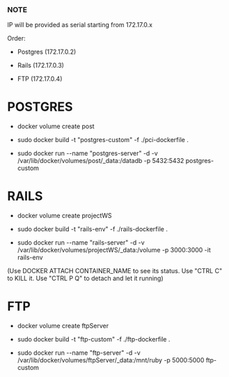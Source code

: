 ### NOTE ###
IP will be provided as serial starting from 172.17.0.x

Order:

* Postgres (172.17.0.2)

* Rails (172.17.0.3)

* FTP (172.17.0.4)


# POSTGRES

* docker volume create post

* sudo docker build -t "postgres-custom" -f ./pci-dockerfile .

* sudo docker run --name "postgres-server" -d -v /var/lib/docker/volumes/post/_data:/datadb -p 5432:5432 postgres-custom


# RAILS

* docker volume create projectWS

* sudo docker build -t "rails-env" -f ./rails-dockerfile .

* sudo docker run --name "rails-server" -d -v /var/lib/docker/volumes/projectWS/_data:/volume -p 3000:3000 -it rails-env

(Use DOCKER ATTACH CONTAINER_NAME to see its status. Use "CTRL C" to KILL it. Use "CTRL P Q" to detach and let it running)



# FTP

* docker volume create ftpServer

* sudo docker build -t "ftp-custom" -f ./ftp-dockerfile .

* sudo docker run --name "ftp-server" -d -v /var/lib/docker/volumes/ftpServer/_data:/mnt/ruby -p 5000:5000 ftp-custom


